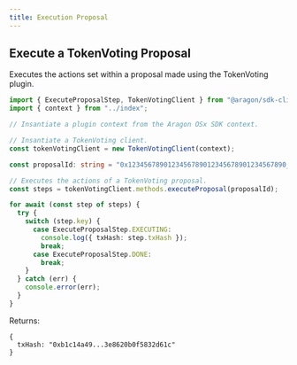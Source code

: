 ```yaml
---
title: Execution Proposal
---
```


## Execute a TokenVoting Proposal

Executes the actions set within a proposal made using the TokenVoting plugin.

```ts
import { ExecuteProposalStep, TokenVotingClient } from "@aragon/sdk-client";
import { context } from "../index";

// Insantiate a plugin context from the Aragon OSx SDK context.

// Insantiate a TokenVoting client.
const tokenVotingClient = new TokenVotingClient(context);

const proposalId: string = "0x1234567890123456789012345678901234567890_0x0";

// Executes the actions of a TokenVoting proposal.
const steps = tokenVotingClient.methods.executeProposal(proposalId);

for await (const step of steps) {
  try {
    switch (step.key) {
      case ExecuteProposalStep.EXECUTING:
        console.log({ txHash: step.txHash });
        break;
      case ExecuteProposalStep.DONE:
        break;
    }
  } catch (err) {
    console.error(err);
  }
}
```


Returns:
```tsx
{
  txHash: "0xb1c14a49...3e8620b0f5832d61c"
}
```